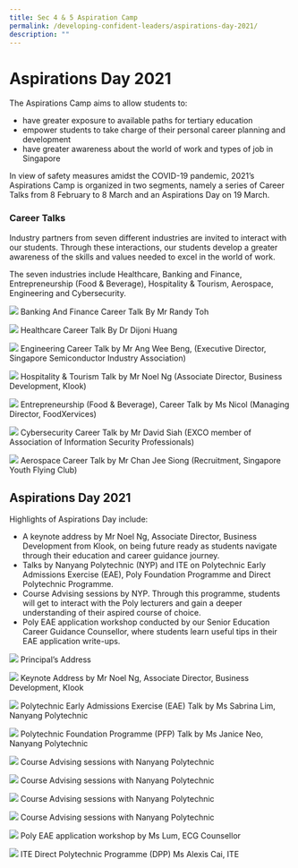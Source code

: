 ```yaml
---
title: Sec 4 & 5 Aspiration Camp
permalink: /developing-confident-leaders/aspirations-day-2021/
description: ""
---
```

Aspirations Day 2021
====================

The Aspirations Camp aims to allow students to:

*   have greater exposure to available paths for tertiary education
*   empower students to take charge of their personal career planning and development
*   have greater awareness about the world of work and types of job in Singapore

In view of safety measures amidst the COVID-19 pandemic, 2021’s Aspirations Camp is organized in two segments, namely a series of Career Talks from 8 February to 8 March and an Aspirations Day on 19 March.

### Career Talks

Industry partners from seven different industries are invited to interact with our students. Through these interactions, our students develop a greater awareness of the skills and values needed to excel in the world of work.

The seven industries include Healthcare, Banking and Finance, Entrepreneurship (Food & Beverage), Hospitality & Tourism, Aerospace, Engineering and Cybersecurity.

![](/images/Banking-and-Finance_Career_Talk_by_Mr_Randy_Toh.jpg)
Banking And Finance Career Talk By Mr Randy Toh

![](/images/Healthcare_Career_Talk_By_Dr_Dijoni_Huang.jpg)
Healthcare Career Talk By Dr Dijoni Huang

![](/images/Engineering%20Career%20talk.jpg)
Engineering Career Talk by Mr Ang Wee Beng, (Executive Director, Singapore Semiconductor Industry Association)

![](/images/Tourism%20Career%20Talk.jpg)
Hospitality & Tourism Talk by Mr Noel Ng (Associate Director, Business Development, Klook)

![](/images/Entrepreneurship%20Career%20Talk.jpg)
Entrepreneurship (Food & Beverage), Career Talk by Ms Nicol (Managing Director, FoodXervices)

![](/images/Cybersecurity%20Career%20Talk.jpg)
Cybersecurity Career Talk by Mr David Siah (EXCO member of Association of Information Security Professionals)

![](/images/Aerospace%20Career%20Talk.jpg)
Aerospace Career Talk by Mr Chan Jee Siong (Recruitment, Singapore Youth Flying Club)

Aspirations Day 2021
--------------------

Highlights of Aspirations Day include:

*   A keynote address by Mr Noel Ng, Associate Director, Business Development from Klook, on being future ready as students navigate through their education and career guidance journey.
*   Talks by Nanyang Polytechnic (NYP) and ITE on Polytechnic Early Admissions Exercise (EAE), Poly Foundation Programme and Direct Polytechnic Programme.
*   Course Advising sessions by NYP. Through this programme, students will get to interact with the Poly lecturers and gain a deeper understanding of their aspired course of choice.
*   Poly EAE application workshop conducted by our Senior Education Career Guidance Counsellor, where students learn useful tips in their EAE application write-ups.

![](/images/P-address-scaled.jpg)
Principal’s Address

![](/images/Keynote-address-by-Noel-Ng-Klook-scaled.jpg)
Keynote Address by Mr Noel Ng, Associate Director, Business Development, Klook

![](/images/NYP-Poly-EAE-Talk.jpg)
Polytechnic Early Admissions Exercise (EAE) Talk by Ms Sabrina Lim, Nanyang Polytechnic

![](/images/NYP-PFP-Talk.jpg)
Polytechnic Foundation Programme (PFP) Talk by Ms Janice Neo, Nanyang Polytechnic

![](/images/NYP-Course-Advising.jpg)
Course Advising sessions with Nanyang Polytechnic

![](/images/NYP-Course-Advising-scaled.jpg)
Course Advising sessions with Nanyang Polytechnic

![](/images/NYP-Course-Advising%202.jpg)
Course Advising sessions with Nanyang Polytechnic

![](/images/NYP-Course-Advising3.jpg)
Course Advising sessions with Nanyang Polytechnic

![](/images/EAE%20ECG%20Counsellor.jpg)
Poly EAE application workshop by Ms Lum, ECG Counsellor

![](/images/1024x683.jpg)
ITE Direct Polytechnic Programme (DPP) Ms Alexis Cai, ITE